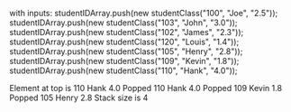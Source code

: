 with inputs: 
studentIDArray.push(new studentClass("100", "Joe", "2.5"));
studentIDArray.push(new studentClass("103", "John", "3.0"));
studentIDArray.push(new studentClass("102", "James", "2.3"));
studentIDArray.push(new studentClass("120", "Louis", "1.4"));
studentIDArray.push(new studentClass("105", "Henry", "2.8"));
studentIDArray.push(new studentClass("109", "Kevin", "1.8"));
studentIDArray.push(new studentClass("110", "Hank", "4.0"));



Element at top is 110 Hank 4.0
Popped 110 Hank 4.0
Popped 109 Kevin 1.8
Popped 105 Henry 2.8
Stack size is 4
